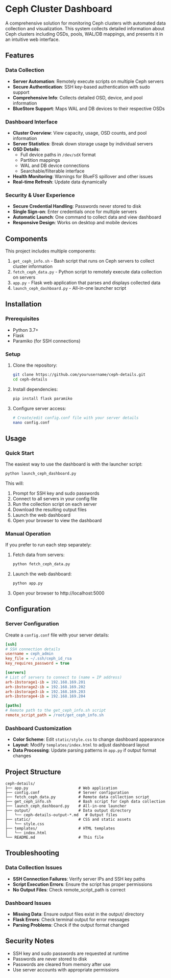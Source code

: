 # Ceph Cluster Dashboard

A comprehensive solution for monitoring Ceph clusters with automated data collection and visualization. This system collects detailed information about Ceph clusters including OSDs, pools, WAL/DB mappings, and presents it in an intuitive web interface.

## Features

### Data Collection
- **Server Automation**: Remotely execute scripts on multiple Ceph servers
- **Secure Authentication**: SSH key-based authentication with sudo support
- **Comprehensive Info**: Collects detailed OSD, device, and pool information
- **BlueStore Support**: Maps WAL and DB devices to their respective OSDs

### Dashboard Interface
- **Cluster Overview**: View capacity, usage, OSD counts, and pool information
- **Server Statistics**: Break down storage usage by individual servers
- **OSD Details**: 
  - Full device paths in `/dev/sdX` format
  - Partition mappings
  - WAL and DB device connections
  - Searchable/filterable interface
- **Health Monitoring**: Warnings for BlueFS spillover and other issues
- **Real-time Refresh**: Update data dynamically

### Security & User Experience
- **Secure Credential Handling**: Passwords never stored to disk
- **Single Sign-on**: Enter credentials once for multiple servers
- **Automatic Launch**: One command to collect data and view dashboard
- **Responsive Design**: Works on desktop and mobile devices

## Components

This project includes multiple components:

1. `get_ceph_info.sh` - Bash script that runs on Ceph servers to collect cluster information
2. `fetch_ceph_data.py` - Python script to remotely execute data collection on servers
3. `app.py` - Flask web application that parses and displays collected data
4. `launch_ceph_dashboard.py` - All-in-one launcher script

## Installation

### Prerequisites
- Python 3.7+
- Flask
- Paramiko (for SSH connections)

### Setup

1. Clone the repository:
   ```bash
   git clone https://github.com/yourusername/ceph-details.git
   cd ceph-details
   ```

2. Install dependencies:
   ```bash
   pip install flask paramiko
   ```

3. Configure server access:
   ```bash
   # Create/edit config.conf file with your server details
   nano config.conf
   ```

## Usage

### Quick Start

The easiest way to use the dashboard is with the launcher script:

```bash
python launch_ceph_dashboard.py
```

This will:
1. Prompt for SSH key and sudo passwords
2. Connect to all servers in your config file
3. Run the collection script on each server
4. Download the resulting output files
5. Launch the web dashboard
6. Open your browser to view the dashboard

### Manual Operation

If you prefer to run each step separately:

1. Fetch data from servers:
   ```bash
   python fetch_ceph_data.py
   ```

2. Launch the web dashboard:
   ```bash
   python app.py
   ```

3. Open your browser to http://localhost:5000

## Configuration

### Server Configuration

Create a `config.conf` file with your server details:

```ini
[ssh]
# SSH connection details
username = ceph_admin
key_file = ~/.ssh/ceph_id_rsa
key_requires_password = true

[servers]
# List of servers to connect to (name = IP address)
arh-ibstorage1-ib = 192.168.169.201
arh-ibstorage2-ib = 192.168.169.202
arh-ibstorage3-ib = 192.168.169.203
arh-ibstorage4-ib = 192.168.169.204

[paths]
# Remote path to the get_ceph_info.sh script
remote_script_path = /root/get_ceph_info.sh
```

### Dashboard Customization

- **Color Scheme**: Edit `static/style.css` to change dashboard appearance
- **Layout**: Modify `templates/index.html` to adjust dashboard layout
- **Data Processing**: Update parsing patterns in `app.py` if output format changes

## Project Structure

```
ceph-details/
├── app.py                      # Web application
├── config.conf                 # Server configuration
├── fetch_ceph_data.py          # Remote data collection script
├── get_ceph_info.sh            # Bash script for Ceph data collection
├── launch_ceph_dashboard.py    # All-in-one launcher
├── output/                     # Data output directory
│   └── ceph-details-output-*.md   # Output files
├── static/                     # CSS and static assets
│   └── style.css
├── templates/                  # HTML templates
│   └── index.html
└── README.md                   # This file
```

## Troubleshooting

### Data Collection Issues

- **SSH Connection Failures**: Verify server IPs and SSH key paths
- **Script Execution Errors**: Ensure the script has proper permissions
- **No Output Files**: Check remote_script_path is correct

### Dashboard Issues

- **Missing Data**: Ensure output files exist in the output/ directory
- **Flask Errors**: Check terminal output for error messages
- **Parsing Problems**: Check if the output format changed

## Security Notes

- SSH key and sudo passwords are requested at runtime
- Passwords are never stored to disk
- Passwords are cleared from memory after use
- Use server accounts with appropriate permissions